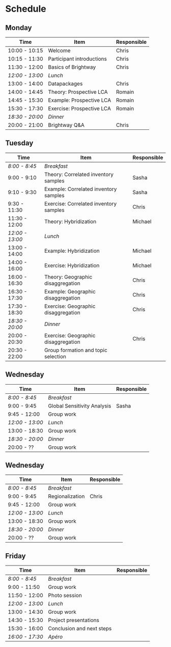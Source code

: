 # Schedule

## Monday

| Time | Item | Responsible |
| --- | --- | --- |
| 10:00 - 10:15 | Welcome | Chris |
| 10:15 - 11:30 | Participant introductions | Chris |
| 11:30 - 12:00 | Basics of Brightway | Chris |
| *12:00 - 13:00* | *Lunch* | |
| 13:00 - 14:00 | Datapackages | Chris |
| 14:00 - 14:45 | Theory: Prospective LCA | Romain |
| 14:45 - 15:30 | Example: Prospective LCA | Romain |
| 15:30 - 17:30 | Exercise: Prospective LCA | Romain |
| *18:30 - 20:00* | *Dinner* | |
| 20:00 - 21:00 | Brightway Q&A | Chris |

## Tuesday

| Time | Item | Responsible |
| --- | --- | --- |
| *8:00 - 8:45* | *Breakfast* | |
| 9:00 - 9:10 | Theory: Correlated inventory samples | Sasha |
| 9:10 - 9:30 | Example: Correlated inventory samples | Sasha |
| 9:30 - 11:30 | Exercise: Correlated inventory samples | Chris |
| 11:30 - 12:00 | Theory: Hybridization | Michael |
| *12:00 - 13:00* | *Lunch* | |
| 13:00 - 14:00 | Example: Hybridization | Michael |
| 14:00 - 16:00 | Exercise: Hybridization | Michael |
| 16:00 - 16:30 | Theory: Geographic disaggregation | Chris |
| 16:30 - 17:30 | Example: Geographic disaggregation | Chris |
| 17:30 - 18:30 | Exercise: Geographic disaggregation | Chris |
| *18:30 - 20:00* | *Dinner* | |
| 20:00 - 20:30 | Exercise: Geographic disaggregation | Chris |
| 20:30 - 22:00 | Group formation and topic selection | |

## Wednesday

| Time | Item | Responsible |
| --- | --- | --- |
| *8:00 - 8:45* | *Breakfast* | |
| 9:00 - 9:45 | Global Sensitivity Analysis | Sasha |
| 9:45 - 12:00 | Group work | |
| *12:00 - 13:00* | *Lunch* | |
| 13:00 - 18:30 | Group work | |
| *18:30 - 20:00* | *Dinner* | |
| 20:00 - ?? | Group work | |

## Wednesday

| Time | Item | Responsible |
| --- | --- | --- |
| *8:00 - 8:45* | *Breakfast* | |
| 9:00 - 9:45 | Regionalization | Chris |
| 9:45 - 12:00 | Group work | |
| *12:00 - 13:00* | *Lunch* | |
| 13:00 - 18:30 | Group work | |
| *18:30 - 20:00* | *Dinner* | |
| 20:00 - ?? | Group work | |

## Friday

| Time | Item | Responsible |
| --- | --- | --- |
| *8:00 - 8:45* | *Breakfast* | |
| 9:00 - 11:50 | Group work | |
| 11:50 - 12:00 | Photo session | |
| *12:00 - 13:00* | *Lunch* | |
| 13:00 - 14:30 | Group work | |
| 14:30 - 15:30 | Project presentations | |
| 15:30 - 16:00 | Conclusion and next steps | |
| *16:00 - 17:30* | *Apéro* | |